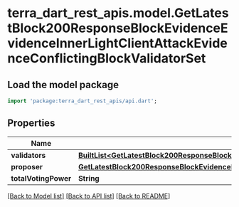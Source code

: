 # terra_dart_rest_apis.model.GetLatestBlock200ResponseBlockEvidenceEvidenceInnerLightClientAttackEvidenceConflictingBlockValidatorSet

## Load the model package
```dart
import 'package:terra_dart_rest_apis/api.dart';
```

## Properties
Name | Type | Description | Notes
------------ | ------------- | ------------- | -------------
**validators** | [**BuiltList&lt;GetLatestBlock200ResponseBlockEvidenceEvidenceInnerLightClientAttackEvidenceConflictingBlockValidatorSetValidatorsInner&gt;**](GetLatestBlock200ResponseBlockEvidenceEvidenceInnerLightClientAttackEvidenceConflictingBlockValidatorSetValidatorsInner.md) |  | [optional] 
**proposer** | [**GetLatestBlock200ResponseBlockEvidenceEvidenceInnerLightClientAttackEvidenceConflictingBlockValidatorSetValidatorsInner**](GetLatestBlock200ResponseBlockEvidenceEvidenceInnerLightClientAttackEvidenceConflictingBlockValidatorSetValidatorsInner.md) |  | [optional] 
**totalVotingPower** | **String** |  | [optional] 

[[Back to Model list]](../README.md#documentation-for-models) [[Back to API list]](../README.md#documentation-for-api-endpoints) [[Back to README]](../README.md)


